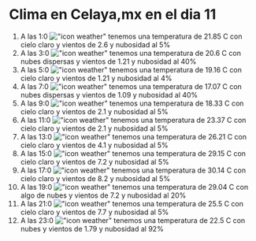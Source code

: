 # Clima en Celaya,mx en el dia 11

1. A las 1:0 !["icon weather"](http://openweathermap.org/img/w/01n.png) tenemos una temperatura de 21.85 C con cielo claro y  vientos de 2.6 y nubosidad al 5%
1. A las 3:0 !["icon weather"](http://openweathermap.org/img/w/03n.png) tenemos una temperatura de 20.6 C con nubes dispersas y  vientos de 1.21 y nubosidad al 40%
1. A las 5:0 !["icon weather"](http://openweathermap.org/img/w/01n.png) tenemos una temperatura de 19.16 C con cielo claro y  vientos de 1.21 y nubosidad al 4%
1. A las 7:0 !["icon weather"](http://openweathermap.org/img/w/03n.png) tenemos una temperatura de 17.07 C con nubes dispersas y  vientos de 1.09 y nubosidad al 40%
1. A las 9:0 !["icon weather"](http://openweathermap.org/img/w/01d.png) tenemos una temperatura de 18.33 C con cielo claro y  vientos de 2.1 y nubosidad al 5%
1. A las 11:0 !["icon weather"](http://openweathermap.org/img/w/01d.png) tenemos una temperatura de 23.37 C con cielo claro y  vientos de 2.1 y nubosidad al 5%
1. A las 13:0 !["icon weather"](http://openweathermap.org/img/w/01d.png) tenemos una temperatura de 26.21 C con cielo claro y  vientos de 4.1 y nubosidad al 5%
1. A las 15:0 !["icon weather"](http://openweathermap.org/img/w/01d.png) tenemos una temperatura de 29.15 C con cielo claro y  vientos de 7.2 y nubosidad al 5%
1. A las 17:0 !["icon weather"](http://openweathermap.org/img/w/01d.png) tenemos una temperatura de 30.14 C con cielo claro y  vientos de 8.2 y nubosidad al 5%
1. A las 19:0 !["icon weather"](http://openweathermap.org/img/w/02d.png) tenemos una temperatura de 29.04 C con algo de nubes y  vientos de 7.2 y nubosidad al 20%
1. A las 21:0 !["icon weather"](http://openweathermap.org/img/w/01n.png) tenemos una temperatura de 25.5 C con cielo claro y  vientos de 7.7 y nubosidad al 5%
1. A las 23:0 !["icon weather"](http://openweathermap.org/img/w/04n.png) tenemos una temperatura de 22.5 C con nubes y  vientos de 1.79 y nubosidad al 92%

